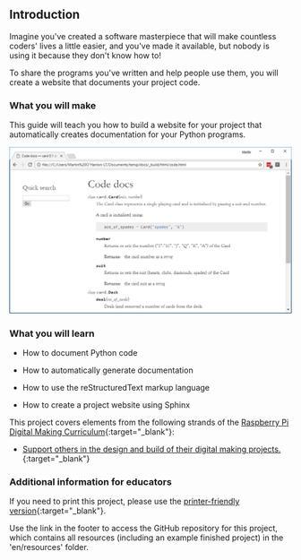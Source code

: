 ## Introduction

Imagine you've created a software masterpiece that will make countless coders' lives a little easier, and you've made it available, but nobody is using it because they don't know how to!

To share the programs you've written and help people use them, you will create a website that documents your project code.

### What you will make

This guide will teach you how to build a website for your project that automatically creates documentation for your Python programs.

![project website](images/project_website.PNG)

### What you will learn

+ How to document Python code

+ How to automatically generate documentation

+ How to use the reStructuredText markup language

+ How to create a project website using Sphinx

This project covers elements from the following strands of the [Raspberry Pi Digital Making Curriculum](http://rpf.io/curriculum){:target="_blank"}:

+ [Support others in the design and build of their digital making projects.](https://www.raspberrypi.org/curriculum/strand/developer){:target="_blank"}

### Additional information for educators

If you need to print this project, please use the [printer-friendly version](https://projects.raspberrypi.org/en/projects/documenting-your-code/print){:target="_blank"}.

Use the link in the footer to access the GitHub repository for this project, which contains all resources (including an example finished project) in the 'en/resources' folder.
